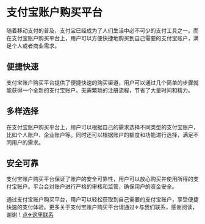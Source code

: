 # 支付宝账户购买平台

随着移动支付的普及，支付宝已经成为了人们生活中必不可少的支付工具之一。而在支付宝账户购买平台上，用户可以方便快捷地购买到自己需要的支付宝账户，满足个人或者商业需求。

## 便捷快速

支付宝账户购买平台提供了便捷快速的购买渠道，用户可以通过几个简单的步骤就能获得一个全新的支付宝账户。无需繁琐的注册流程，节省了大量时间和精力。

## 多样选择

在支付宝账户购买平台上，用户可以根据自己的需求选择不同类型的支付宝账户，比如个人账户、企业账户等。同时还可以根据账户的额度和功能进行选择，满足不同用户的需求。

## 安全可靠

支付宝账户购买平台保证了账户的安全可靠性，用户可以放心购买并使用所得的支付宝账户。平台会对账户进行严格的审核和监管，确保用户的资金安全。

通过支付宝账户购买平台，用户可以轻松获取到自己需要的支付宝账户，享受便捷快速的支付体验。更多关于支付宝账户购买平台请通过✈与我们联系，感谢阅读，谢谢！[点✈这里联系](https://a.k02.cc)